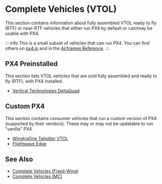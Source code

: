 # Complete Vehicles (VTOL)

This section contains information about fully assembled VTOL ready to fly (RTF) or near-RTF vehicles that either run PX4 by default or can/may be usable with PX4.

::: info
This is a small subset of vehicles that can run PX4.
You can find others on [px4.io](https://px4.io/ecosystem/commercial-systems/) and in the [Airframes Reference](../airframes/airframe_reference.md).
:::

<!--
## Drone Development Kits/Reference Platforms

This section lists drone kits that are intended as platforms for further development.
They may come either fully assembled or in parts.
-->

## PX4 Preinstalled

This section lists VTOL vehicles that are sold fully assembled and ready to fly (RTF), with PX4 installed.

- [Vertical Technologies DeltaQuad](https://px4.io/project/deltaquad-vtol/)

<!-- ## PX4 Compatible -->

## Custom PX4

This section contains consumer vehicles that run a _custom_ version of PX4 (supported by their vendors).
These may or may not be updatable to run "vanilla" PX4.

- [WingtraOne Tailsitter VTOL](https://px4.io/project/wingtraone-tailsitter-vtol/)
- [Flightwave Edge](https://px4.io/project/flywave-edge/)

## See Also

- [Complete Vehicles (Fixed-Wing)](../complete_vehicles_fw/index.md)
- [Complete Vehicles (MC)](../complete_vehicles_mc/index.md)
